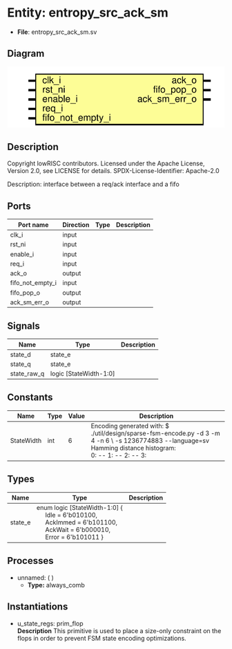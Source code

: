 # Entity: entropy_src_ack_sm

- **File**: entropy_src_ack_sm.sv
## Diagram

![Diagram](entropy_src_ack_sm.svg "Diagram")
## Description

 Copyright lowRISC contributors.
 Licensed under the Apache License, Version 2.0, see LICENSE for details.
 SPDX-License-Identifier: Apache-2.0

 Description: interface between a req/ack interface and a fifo


## Ports

| Port name        | Direction | Type | Description |
| ---------------- | --------- | ---- | ----------- |
| clk_i            | input     |      |             |
| rst_ni           | input     |      |             |
| enable_i         | input     |      |             |
| req_i            | input     |      |             |
| ack_o            | output    |      |             |
| fifo_not_empty_i | input     |      |             |
| fifo_pop_o       | output    |      |             |
| ack_sm_err_o     | output    |      |             |
## Signals

| Name        | Type                   | Description |
| ----------- | ---------------------- | ----------- |
| state_d     | state_e                |             |
| state_q     | state_e                |             |
| state_raw_q | logic [StateWidth-1:0] |             |
## Constants

| Name       | Type | Value | Description                                                                                                                                                                                                                                                                                                                                                                                 |
| ---------- | ---- | ----- | ------------------------------------------------------------------------------------------------------------------------------------------------------------------------------------------------------------------------------------------------------------------------------------------------------------------------------------------------------------------------------------------- |
| StateWidth | int  | 6     |  Encoding generated with:  $ ./util/design/sparse-fsm-encode.py -d 3 -m 4 -n 6 \       -s 1236774883 --language=sv<br>  Hamming distance histogram:<br>   0: --   1: --   2: --   3: |||||||||||||||||||| (66.67%)   4: ||||| (16.67%)   5: --   6: ||||| (16.67%)<br>  Minimum Hamming distance: 3  Maximum Hamming distance: 6  Minimum Hamming weight: 1  Maximum Hamming weight: 4<br>  |
## Types

| Name    | Type                                                                                                                                                                                                                                                                                              | Description |
| ------- | ------------------------------------------------------------------------------------------------------------------------------------------------------------------------------------------------------------------------------------------------------------------------------------------------- | ----------- |
| state_e | enum logic [StateWidth-1:0] {<br><span style="padding-left:20px">     Idle      = 6'b010100,<br><span style="padding-left:20px">      AckImmed  = 6'b101100,<br><span style="padding-left:20px">      AckWait   = 6'b000010,<br><span style="padding-left:20px">      Error     = 6'b101011     } |             |
## Processes
- unnamed: (  )
  - **Type:** always_comb
## Instantiations

- u_state_regs: prim_flop
</br>**Description**
 This primitive is used to place a size-only constraint on the
 flops in order to prevent FSM state encoding optimizations.

